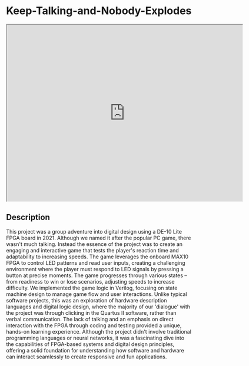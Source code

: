 # Keep-Talking-and-Nobody-Explodes
 
<iframe src="https://drive.google.com/file/d/1co8L8pfFN3vN8-Vlt5D38PiDIJ0EzTVm/preview" width="640" height="480"></iframe>



## Description
This project was a group adventure into digital design using a DE-10 Lite FPGA board in 2021. Although we named it after the popular PC game, there wasn't much talking. Instead the essence of the project was to create an engaging and interactive game that tests the player's reaction time and adaptability to increasing speeds. The game leverages the onboard MAX10 FPGA to control LED patterns and read user inputs, creating a challenging environment where the player must respond to LED signals by pressing a button at precise moments. The game progresses through various states – from readiness to win or lose scenarios, adjusting speeds to increase difficulty. We implemented the game logic in Verilog, focusing on state machine design to manage game flow and user interactions. Unlike typical software projects, this was an exploration of hardware description languages and digital logic design, where the majority of our 'dialogue' with the project was through clicking in the Quartus II software, rather than verbal communication. The lack of talking and an emphasis on direct interaction with the FPGA through coding and testing provided a unique, hands-on learning experience. Although the project didn't involve traditional programming languages or neural networks, it was a fascinating dive into the capabilities of FPGA-based systems and digital design principles, offering a solid foundation for understanding how software and hardware can interact seamlessly to create responsive and fun applications.